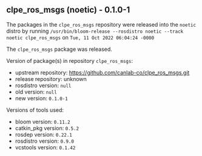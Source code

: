 ## clpe_ros_msgs (noetic) - 0.1.0-1

The packages in the `clpe_ros_msgs` repository were released into the `noetic` distro by running `/usr/bin/bloom-release --rosdistro noetic --track noetic clpe_ros_msgs` on `Tue, 11 Oct 2022 06:04:24 -0000`

The `clpe_ros_msgs` package was released.

Version of package(s) in repository `clpe_ros_msgs`:

- upstream repository: https://github.com/canlab-co/clpe_ros_msgs.git
- release repository: unknown
- rosdistro version: `null`
- old version: `null`
- new version: `0.1.0-1`

Versions of tools used:

- bloom version: `0.11.2`
- catkin_pkg version: `0.5.2`
- rosdep version: `0.22.1`
- rosdistro version: `0.9.0`
- vcstools version: `0.1.42`


